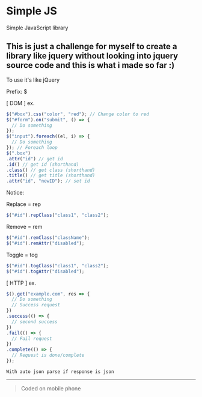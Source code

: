 # Simple JS
Simple JavaScript library

This is just a challenge for myself to create a library like jquery without looking into jquery source code and this is what i made so far :)
-----
To use it's like jQuery

Prefix: $

[ DOM ] ex.
```javascript
$("#box").css("color", "red"); // Change color to red
$("#form").on("submit", () => {
  // Do something
});
$("input").foreach((el, i) => {
  // Do something
}); // Foreach loop
$(".box")
.attr("id") // get id
.id() // get id (shorthand)
.class() // get class (shorthand)
.title() // get title (shorthand)
.attr("id", "newID"); // set id
```
Notice:

Replace = rep 
```javascript
$("#id").repClass("class1", "class2");
```

Remove = rem 
```javascript
$("#id").remClass("className");
$("#id").remAttr("disabled");
```

Toggle = tog 
```javascript
$("#id").togClass("class1", "class2");
$("#id").togAttr("disabled");
```

[ HTTP ] ex.

```javascript
$().get("example.com", res => {
  // Do something
  // Success request
})
.success(() => {
  // second success 
})
.fail(() => {
  // Fail request
})
.complete(() => {
  // Request is done/complete
});
```
`With auto json parse if response is json`

------

>Coded on mobile phone
